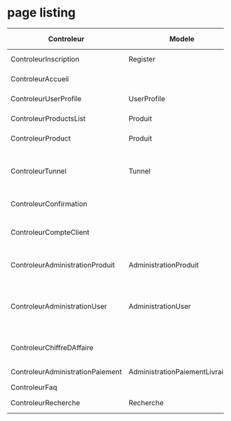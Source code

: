 # page listing

|Controleur|Modele|Vue|Description|Niveau d'autorisation|Attribué à|Priorité|
|---|---|---|---|---|---|---|
|ControleurInscription|Register|vueInscription|Inscription/ creation compte|tous|Baudouin & Quentin|1|
|ControleurAccueil||vueAccueil|page d'accueil + identification|tous|Nicolas & Vincent|1|
|ControleurUserProfile|UserProfile|vueUserProfile|page de profil utilisateur|tous|Nicolas & Vincent|1|
|ControleurProductsList|Produit|vueProductsList|page liste produits|tous|Guillaume & Qi|1|
|ControleurProduct|Produit|vueProduct|page produit (gestion du panier)|tous|Magaly & Cuize|2|
|ControleurTunnel|Tunnel|vueTunnel|tunnel de commande (recap panier + selection livraison + choix paiement) en une ou plusieurs page|tous|Francis & Kevin|3|
|ControleurConfirmation||vueConfirmation|page de confirmation (pour les architectes)|tous|Nicolas & Vincent|3|
|ControleurCompteClient||vueCompteClient|recapitulatif compte client (moteur de recherche par date de commande)|admin|Sylvain & Timothée|4|
|ControleurAdministrationProduit|AdministrationProduit|vueAdministrationProduit|administration produit (ajout prd + modif prix + gestion des categories)|admin|Pierre & Julien|4|
|ControleurAdministrationUser|AdministrationUser|vueAdministrationUser|administration user limiter a role admin (validation compte/ gestion autorisation/suppression de compte)|admin|Romain & Vivien|4|
|ControleurChiffreDAffaire||vueChiffreDAffaire|visu chiffre d'affaire (formulaire de recherche mois/année)|admin|Quentin|4|
|ControleurAdministrationPaiement|AdministrationPaiementLivraison|vueAdministrationPaiement|administration des moyens de paiement|admin|Baudouin|4|
|ControleurFaq||vueFaq|faq|tous|Vivien|5|
|ControleurRecherche|Recherche|vueRecherche|recherche produit|tous|Baudouin & Quentin|5|
